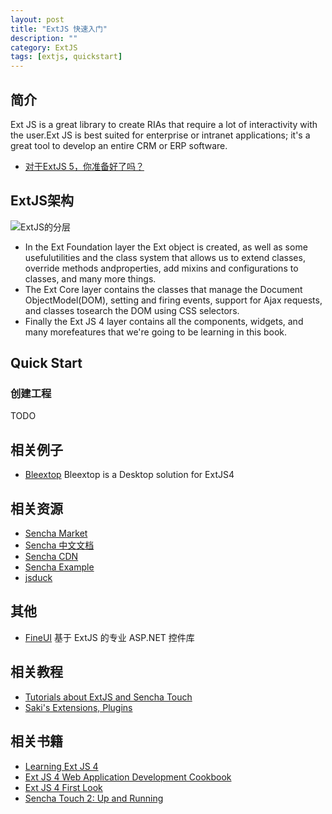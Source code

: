 ```yaml
---
layout: post
title: "ExtJS 快速入门"
description: ""
category: ExtJS
tags: [extjs, quickstart]
--- 
```

## 简介

Ext JS is a great library to create RIAs that require a lot of interactivity with the user.Ext JS is best suited for enterprise or intranet applications; it's a great tool to develop
an entire CRM or ERP software.

- [对于ExtJS 5，你准备好了吗？](http://extjs.org.cn/node/697)

## ExtJS架构

![ExtJS的分层](http://johnnyimages.qiniudn.com/extjs/extjs-layer.jpg)

- In the Ext Foundation layer the Ext object is created, as well as some usefulutilities and the class system that allows us to extend classes, override methods andproperties, add mixins and configurations to classes, and many more things.
- The Ext Core layer contains the classes that manage the Document ObjectModel(DOM), setting and firing events, support for Ajax requests, and classes tosearch the DOM using CSS selectors.
- Finally the Ext JS 4 layer contains all the components, widgets, and many morefeatures that we're going to be learning in this book.

## Quick Start
### 创建工程

TODO

## 相关例子

- [Bleextop](https://github.com/crysfel/Bleextop?) Bleextop is a Desktop solution for ExtJS4


## 相关资源

- [Sencha Market](https://market.sencha.com/)
- [Sencha 中文文档](http://touch.scsn.gov.cn/#!/guide/theming)
- [Sencha CDN](http://senchaexamples.com/sencha-cdn/)
- [Sencha Example](http://senchaexamples.com/)
- [jsduck](https://github.com/senchalabs/jsduck)

<!--more-->	

## 其他

- [FineUI](http://fineui.com/) 基于 ExtJS 的专业 ASP.NET 控件库

## 相关教程

- [Tutorials about ExtJS and Sencha Touch](http://www.bleext.com/blog/)
- [Saki's Extensions, Plugins](http://extjs.eu/)

## 相关书籍

- [Learning Ext JS 4](http://pan.baidu.com/share/link?shareid=441592&uk=2214641459)
- [Ext JS 4 Web Application Development Cookbook](http://www.salttiger.com/ext-js-4-web-application-development-cookbook/)
- [Ext JS 4 First Look](http://www.salttiger.com/ext-js-4-first-look/)
- [Sencha Touch 2: Up and Running](http://pan.baidu.com/share/link?shareid=324373&uk=2214641459)